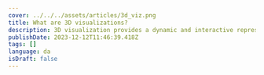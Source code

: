 ```yaml
---
cover: ../../../assets/articles/3d_viz.png
title: What are 3D visualizations?
description: 3D visualization provides a dynamic and interactive representation of data, allowing for enhanced exploration and understanding of complex information.
publishDate: 2023-12-12T11:46:39.418Z
tags: []
language: da
isDraft: false
---
```

